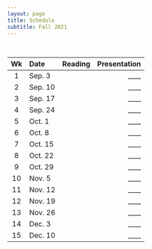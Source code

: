 ```yaml
---
layout: page
title: Schedule
subtitle: Fall 2021
---
```


<br>

| Wk | Date | Reading| Presentation|
|:------:|:------|:--------:|----:|
|1 |  Sep. 3    |  | ____
|2 |  Sep. 10   |  | ____
|3 |  Sep. 17   |  | ____
|4 |  Sep. 24   |  | ____
|5 |  Oct. 1    |  | ____
|6 |  Oct. 8    |  | ____
|7 |  Oct. 15   |  | ____
|8 |  Oct. 22   |  | ____
|9 |  Oct. 29   |  | ____
|10 |  Nov. 5   |  | ____
|11 |  Nov. 12  |   | ____
|12 |  Nov. 19  |   | ____
|13 |  Nov. 26  |   | ____
|14 |  Dec. 3   |  | ____
|15 |  Dec. 10  |   | ____
